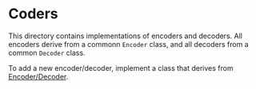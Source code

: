 # Coders
This directory contains implementations of encoders and decoders.
All encoders derive from a commonn `Encoder` class, and all decoders
from a common `Decoder` class.

To add a new encoder/decoder, implement a class that derives from [Encoder/Decoder](coder.py).
